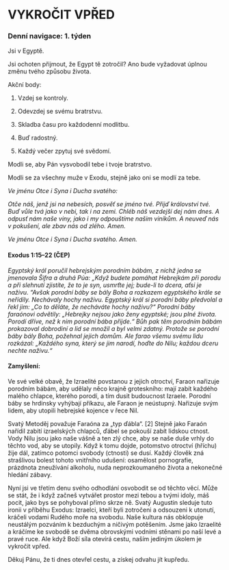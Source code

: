 # VYKROČIT VPŘED

### Denní navigace: 1. týden

Jsi v Egyptě.

Jsi ochoten přijmout, že Egypt tě zotročil? Ano bude vyžadovat úplnou změnu tvého způsobu života.

Akční body:
1. Vzdej se kontroly.

2. Odevzdej se svému bratrstvu.

3. Skladba času pro každodenní modlitbu.

4. Buď radostný.

5. Každý večer zpytuj své svědomí.

Modli se, aby Pán vysvobodil tebe i tvoje bratrstvo.

Modli se za všechny muže v Exodu, stejně jako oni se modlí za tebe.

*Ve jménu Otce i Syna i Ducha svatého:*

*Otče náš, jenž jsi na nebesích,*
*posvěť se jméno tvé.*
*Přijď království tvé.*
*Buď vůle tvá jako v nebi, tak i na zemi.*
*Chléb náš vezdejší dej nám dnes.*
*A odpusť nám naše viny,*
*jako i my odpouštíme našim viníkům.*
*A neuveď nás v pokušení,*
*ale zbav nás od zlého.*
*Amen.*

*Ve jménu Otce i Syna i Ducha svatého. Amen.*

#### Exodus 1:15–22 (ČEP)
*Egyptský král poručil hebrejským porodním bábám, z nichž jedna se jmenovala Šifra a druhá Púa: „Když budete pomáhat Hebrejkám při porodu a při slehnutí zjistíte, že to je syn, usmrťte jej; bude-li to dcera, aťsi je naživu. “Avšak porodní báby se bály Boha a rozkazem egyptského krále se neřídily. Nechávaly hochy naživu. Egyptský král si porodní báby předvolal a řekl jim: „Co to děláte, že necháváte hochy naživu?“ Porodní báby faraónovi odvětily: „Hebrejky nejsou jako ženy egyptské; jsou plné života. Porodí dříve, než k nim porodní bába přijde.“ Bůh pak těm porodním bábám prokazoval dobrodiní a lid se množil a byl velmi zdatný. Protože se porodní báby bály Boha, požehnal jejich domům. Ale farao všemu svému lidu rozkázal: „Každého syna, který se jim narodí, hoďte do Nilu; každou dceru nechte naživu.“*

#### Zamyšlení:
Ve své velké obavě, že Izraelité povstanou z jejich otroctví, Faraon nařizuje porodním bábám, aby udělaly něco krajně groteskního: mají zabít každého malého chlapce, kterého porodí, a tím dusit budoucnost Izraele. Porodní báby se hrdinsky vyhýbají příkazu, ale Faraon je neústupný. Nařizuje svým lidem, aby utopili hebrejské kojence v řece Nil.

Svatý Metoděj považuje Faraóna za „typ ďábla“. [2] Stejně jako Faraón nařídil zabití izraelských chlapců, ďábel se pokouší zabít lidskou ctnost. Vody Nilu jsou jako naše vášně a ten zlý chce, aby se naše duše vrhly do těchto vod, aby se utopily. Když k tomu dojde, potomstvo otroctví (hříchu) žije dál, zatímco potomci svobody (ctnosti) se dusí. Každý člověk zná strašlivou bolest tohoto vnitřního udušení: osamělost pornografie, prázdnota zneužívání alkoholu, nuda neprozkoumaného života a nekonečné hledání zábavy.

Nyní jsi ve třetím denu svého odhodlání osvobodit se od těchto věcí. Může se stát, že i když začneš vytvářet prostor mezi tebou a tvými idoly, máš pocit, jako bys se pohyboval přímo skrze ně. Svatý Augustin sleduje tuto ironii v příběhu Exodus: Izraelci, kteří byli zotročeni a odsouzeni k utonutí, kráčeli vodami Rudého moře na svobodu. Naše kultura nás obklopuje neustálým pozváním k bezduchým a ničivým potěšením. Jsme jako Izraelité a kráčíme ke svobodě se dvěma obrovskými vodními stěnami po naší levé a pravé ruce. Ale když Boží síla otevírá cestu, naším jediným úkolem je vykročit vpřed.

Děkuj Pánu, že ti dnes otevřel cestu, a získej odvahu jít kupředu.
